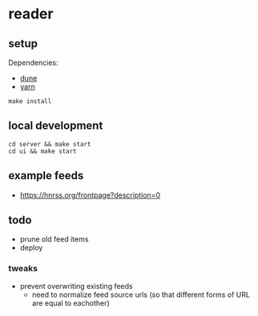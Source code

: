 # reader

## setup
Dependencies:
 - [dune](https://dune.build)
 - [yarn](https://yarnpkg.com)
  
  
`make install`  

## local development
`cd server && make start`  
`cd ui && make start`  

## example feeds
 - https://hnrss.org/frontpage?description=0

## todo
 - prune old feed items
 - deploy

### tweaks
 - prevent overwriting existing feeds
   - need to normalize feed source urls (so that different forms of URL are equal to eachother)
